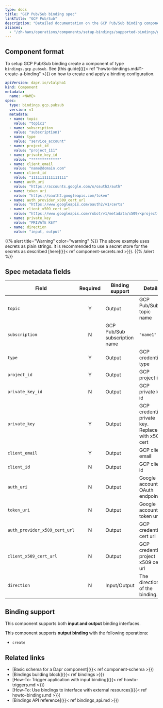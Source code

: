 ```yaml
---
type: docs
title: "GCP Pub/Sub binding spec"
linkTitle: "GCP Pub/Sub"
description: "Detailed documentation on the GCP Pub/Sub binding component"
aliases:
  - "/zh-hans/operations/components/setup-bindings/supported-bindings/gcppubsub/"
---
```


## Component format

To setup GCP Pub/Sub binding create a component of type `bindings.gcp.pubsub`. See [this guide]({{< ref "howto-bindings.md#1-create-a-binding" >}}) on how to create and apply a binding configuration.


```yaml
apiVersion: dapr.io/v1alpha1
kind: Component
metadata:
  name: <NAME>
spec:
  type: bindings.gcp.pubsub
  version: v1
  metadata:
  - name: topic
    value: "topic1"
  - name: subscription
    value: "subscription1"
  - name: type
    value: "service_account"
  - name: project_id
    value: "project_111"
  - name: private_key_id
    value: "*************"
  - name: client_email
    value: "name@domain.com"
  - name: client_id
    value: "1111111111111111"
  - name: auth_uri
    value: "https://accounts.google.com/o/oauth2/auth"
  - name: token_uri
    value: "https://oauth2.googleapis.com/token"
  - name: auth_provider_x509_cert_url
    value: "https://www.googleapis.com/oauth2/v1/certs"
  - name: client_x509_cert_url
    value: "https://www.googleapis.com/robot/v1/metadata/x509/<project-name>.iam.gserviceaccount.com"
  - name: private_key
    value: "PRIVATE KEY"
  - name: direction
    value: "input, output"
```
{{% alert title="Warning" color="warning" %}}
The above example uses secrets as plain strings. It is recommended to use a secret store for the secrets as described [here]({{< ref component-secrets.md >}}).
{{% /alert %}}

## Spec metadata fields

| Field              | Required  | Binding support | Details | Example |
|--------------------|:--------:|-----------| -----|---------|
| `topic` | Y | Output | GCP Pub/Sub topic name | `"topic1"` |
| `subscription` | N | GCP Pub/Sub subscription name | `"name1"` |
| `type`           | Y | Output | GCP credentials type  | `service_account`
| `project_id`     | Y | Output | GCP project id| `projectId`
| `private_key_id` | N | Output | GCP private key id | `"privateKeyId"`
| `private_key`    | Y | Output | GCP credentials private key. Replace with x509 cert | `12345-12345`
| `client_email`   | Y | Output | GCP client email  | `"client@email.com"`
| `client_id`      | N | Output | GCP client id | `0123456789-0123456789`
| `auth_uri`       | N | Output | Google account OAuth endpoint | `https://accounts.google.com/o/oauth2/auth`
| `token_uri`      | N | Output | Google account token uri | `https://oauth2.googleapis.com/token`
| `auth_provider_x509_cert_url` | N | Output |GCP credentials cert url | `https://www.googleapis.com/oauth2/v1/certs`
| `client_x509_cert_url` | N | Output | GCP credentials project x509 cert url | `https://www.googleapis.com/robot/v1/metadata/x509/<PROJECT_NAME>.iam.gserviceaccount.com`
| `direction` | N |Input/Output | The direction of the binding. | `"input"`, `"output"`, `"input, output"`

## Binding support

This component supports both **input and output** binding interfaces.

This component supports **output binding** with the following operations:

- `create`

## Related links

- [Basic schema for a Dapr component]({{< ref component-schema >}})
- [Bindings building block]({{< ref bindings >}})
- [How-To: Trigger application with input binding]({{< ref howto-triggers.md >}})
- [How-To: Use bindings to interface with external resources]({{< ref howto-bindings.md >}})
- [Bindings API reference]({{< ref bindings_api.md >}})
